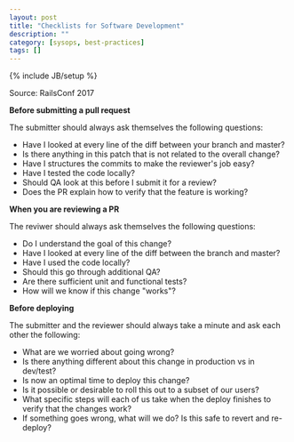 ```yaml
---
layout: post
title: "Checklists for Software Development"
description: ""
category: [sysops, best-practices]
tags: []
---
```

{% include JB/setup %}

Source: RailsConf 2017


**Before submitting a pull request**

The submitter should always ask themselves the following questions:

- Have I looked at every line of the diff between your branch and master?
- Is there anything in this patch that is not related to the overall change?
- Have I structures the commits to make the reviewer's job easy?
- Have I tested the code locally?
- Should QA look at this before I submit it for a review?
- Does the PR explain how to verify that the feature is working?

**When you are reviewing a PR**

The reviwer should always ask themselves the following questions:

- Do I understand the goal of this change?
- Have I looked at every line of the diff between the branch and master?
- Have I used the code locally?
- Should this go through additional QA?
- Are there sufficient unit and functional tests?
- How will we know if this change "works"?

**Before deploying**

The submitter and the reviewer should always take a minute and ask each other the following:

- What are we worried about going wrong?
- Is there anything different about this change in production vs in dev/test?
- Is now an optimal time to deploy this change?
- Is it possible or desirable to roll this out to a subset of our users?
- What specific steps will each of us take when the deploy finishes to verify that the changes work?
- If something goes wrong, what will we do? Is this safe to revert and re-deploy?
